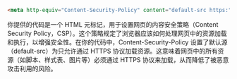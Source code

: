 ```html
<meta http-equiv="Content-Security-Policy" content="default-src https:">
```

你提供的代码是一个 HTML 元标记，用于设置网页的内容安全策略（Content Security Policy，CSP）。这个策略规定了浏览器应该如何处理网页中的资源加载和执行，以增强安全性。在你的代码中，Content-Security-Policy 设置了默认源（default-src）为只允许通过 HTTPS 协议加载资源。这意味着网页中的所有资源（如脚本、样式表、图片等）必须通过 HTTPS 协议来加载，从而降低了被恶意攻击利用的风险。